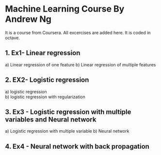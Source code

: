 # Machine Learning Course By Andrew Ng


It is a course from Coursera. All excercises are added here. It is coded 
in octave.

## 1. Ex1- Linear regression
a) Linear regression of one feature
b) Linear regression of multiple features
## 2. EX2- Logistic regression 
a) logistic regression  
b) logistic regression with regularization
## 3. Ex3 - Logistic regression with multiple variables and Neural network
a) Logistic regression with multiple variable 
b) Neural network
## 4. Ex4 - Neural network with back propagation   
